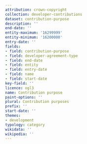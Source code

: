 ```yaml
---
attribution: crown-copyright
collection: developer-contributions
dataset: contribution-purpose
description: ''
end-date: ''
entity-maximum: '16299999'
entity-minimum: '16200000'
entry-date: ''
fields:
- field: contribution-purpose
- field: developer-agreement-type
- field: end-date
- field: entity
- field: entry-date
- field: name
- field: start-date
key-field: ''
licence: ogl3
name: Contribution purpose
paint-options: ''
plural: Contribution purposes
prefix: ''
start-date: ''
themes:
- development
typology: category
wikidata: ''
wikipedia: ''
---
```

